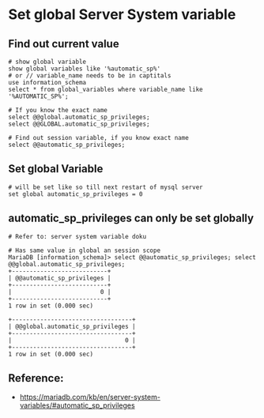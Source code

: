 # Set global Server System variable 

## Find out current value 

```
# show global variable 
show global variables like '%automatic_sp%'
# or // variable_name needs to be in captitals 
use information_schema
select * from global_variables where variable_name like '%AUTOMATIC_SP%';

# If you know the exact name 
select @@global.automatic_sp_privileges;
select @@GLOBAL.automatic_sp_privileges;

# Find out session variable, if you know exact name
select @@automatic_sp_privileges;

```

## Set global Variable 

```
# will be set like so till next restart of mysql server 
set global automatic_sp_privileges = 0 
```

## automatic_sp_privileges can only be set globally 

```
# Refer to: server system variable doku 

# Has same value in global an session scope 
MariaDB [information_schema]> select @@automatic_sp_privileges; select @@global.automatic_sp_privileges;
+---------------------------+
| @@automatic_sp_privileges |
+---------------------------+
|                         0 |
+---------------------------+
1 row in set (0.000 sec)

+----------------------------------+
| @@global.automatic_sp_privileges |
+----------------------------------+
|                                0 |
+----------------------------------+
1 row in set (0.000 sec)
```

## Reference:

  * https://mariadb.com/kb/en/server-system-variables/#automatic_sp_privileges
